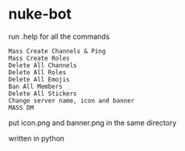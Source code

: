 # nuke-bot

run .help for all the commands

```
Mass Create Channels & Ping
Mass Create Roles
Delete All Channels
Delete All Roles
Delete All Emojis
Ban All Members
Delete All Stickers
Change server name, icon and banner
MASS DM
```

put icon.png and banner.png in the same directory

written in python

